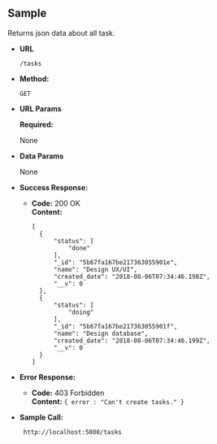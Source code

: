**Sample**
----
  Returns json data about all task.

* **URL**
    ```
    /tasks
    ```

* **Method:**

  `GET`
  
*  **URL Params**

   **Required:**
 
   None

* **Data Params**

  None

* **Success Response:**

  * **Code:** 200 OK<br />
    **Content:** 
    ```
    [
      {
          "status": [
              "done"
          ],
          "_id": "5b67fa167be217363055901e",
          "name": "Design UX/UI",
          "created_date": "2018-08-06T07:34:46.198Z",
          "__v": 0
      },
      {
          "status": [
              "doing"
          ],
          "_id": "5b67fa167be217363055901f",
          "name": "Design database",
          "created_date": "2018-08-06T07:34:46.199Z",
          "__v": 0
      }
    ]
    ```
 
* **Error Response:**

  * **Code:** 403 Forbidden <br />
    **Content:** `{ error : "Can't create tasks." }`

* **Sample Call:**

  ```
   http://localhost:5000/tasks
  ```